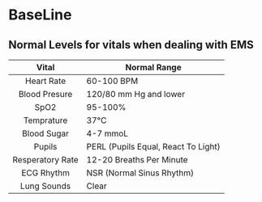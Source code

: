 # BaseLine

## Normal Levels for vitals when dealing with EMS

Vital           |Normal Range
:---:           |---
Heart Rate      |60-100 BPM
Blood Presure   |120/80 mm Hg and lower
SpO2            |95-100%
Temprature      |37°C
Blood Sugar     |4-7 mmoL
Pupils          |PERL (Pupils Equal, React To Light)
Resperatory Rate|12-20 Breaths Per Minute
ECG Rhythm      |NSR (Normal Sinus Rhythm)
Lung Sounds     |Clear